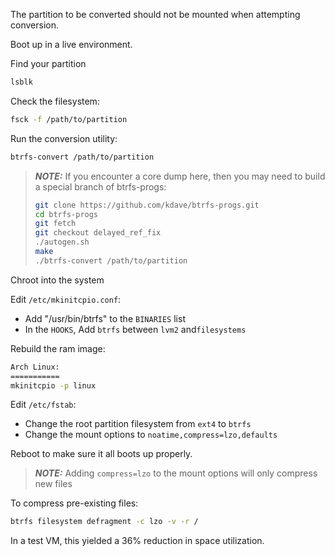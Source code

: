 The partition to be converted should not be mounted when attempting conversion.

Boot up in a live environment.

Find your partition
```bash
lsblk
```

Check the filesystem:
```bash
fsck -f /path/to/partition
```

Run the conversion utility:
```bash
btrfs-convert /path/to/partition
```

> __*NOTE:*__ If you encounter a core dump here, then you may need to build a special branch of btrfs-progs:
>
> ```bash
> git clone https://github.com/kdave/btrfs-progs.git
> cd btrfs-progs
> git fetch
> git checkout delayed_ref_fix 
> ./autogen.sh
> make
> ./btrfs-convert /path/to/partition
>```

Chroot into the system

Edit `/etc/mkinitcpio.conf`:
* Add "/usr/bin/btrfs" to the `BINARIES` list
* In the `HOOKS`, Add `btrfs` between `lvm2` and`filesystems`

Rebuild the ram image:
```bash
Arch Linux:
===========
mkinitcpio -p linux
```

Edit `/etc/fstab`:
* Change the root partition filesystem from `ext4` to `btrfs`
* Change the mount options to `noatime,compress=lzo,defaults`

Reboot to make sure it all boots up properly.

> __*NOTE:*__ Adding `compress=lzo` to the mount options will only compress new files

To compress pre-existing files:
```bash
btrfs filesystem defragment -c lzo -v -r /
```

In a test VM, this yielded a 36% reduction in space utilization.

